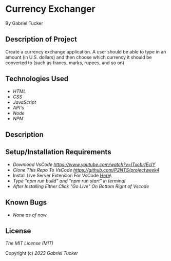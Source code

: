 
# Currency Exchanger
By Gabriel Tucker

## Description of Project
Create a currency exchange application. A user should be able to type in an amount (in U.S. dollars) and then choose which currency it should be converted to (such as francs, marks, rupees, and so on)



## Technologies Used

*   _HTML_
*   _CSS_
*   _JavaScript_
*   _API's_
*   _Node_
*   _NPM_

## Description

## Setup/Installation Requirements
* _Download VsCode https://www.youtube.com/watch?v=ITxcbrfEcIY_
* _Clone This Repo To VsCode https://github.com/P2NTS/projectweek4_
* Install Live Server Extension For VsCode [Here](https://marketplace.visualstudio.com/items?itemName=ritwickdey.LiveServer 'https://marketplace.visualstudio.com/items?itemName=ritwickdey.LiveServer')\
* _Type "npm run build"  and "npm run start" in terminal_
* _After Installing Either Click "Go Live" On Bottom Right of Vscode_

## Known Bugs

*   _None as of now_


## License

_The MIT License (MIT)_

Copyright (c) _2023_ _Gabriel Tucker_
